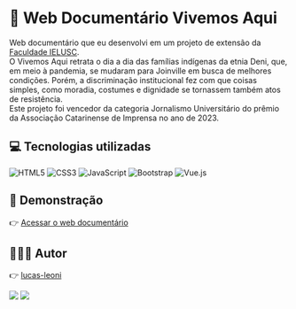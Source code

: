 # 🎥 Web Documentário Vivemos Aqui

Web documentário que eu desenvolvi em um projeto de extensão da [Faculdade IELUSC](https://faculdade.ielusc.br/).  
O Vivemos Aqui retrata o dia a dia das famílias indígenas da etnia Deni, que, em meio à pandemia, se mudaram para Joinville em busca de melhores condições. Porém, a discriminação institucional fez com que coisas simples, como moradia, costumes e dignidade se tornassem também atos de resistência.  
Este projeto foi vencedor da categoria Jornalismo Universitário do prêmio da Associação Catarinense de Imprensa no ano de 2023.

## 💻 Tecnologias utilizadas

![HTML5](https://img.shields.io/badge/HTML5-E34F26?style=for-the-badge&logo=html5&logoColor=white)
![CSS3](https://img.shields.io/badge/CSS3-1572B6?style=for-the-badge&logo=css3&logoColor=white)
![JavaScript](https://img.shields.io/badge/JavaScript-F7DF1E?style=for-the-badge&logo=javascript&logoColor=black)
![Bootstrap](https://img.shields.io/badge/Bootstrap-563D7C?style=for-the-badge&logo=bootstrap&logoColor=white)
![Vue.js](https://img.shields.io/badge/Vue.js-35495E?style=for-the-badge&logo=vue.js&logoColor=4FC08D)

## 🔗 Demonstração

👉 [Acessar o web documentário](https://vivemosaqui.vercel.app/)

## 🙋🏻‍♂️ Autor

👉 [lucas-leoni](https://www.github.com/lucas-leoni)

<a href="https://www.linkedin.com/in/lucas-leoni09/" target="_blank"><img src="https://img.shields.io/badge/-LinkedIn-%230077B5?style=for-the-badge&logo=linkedin&logoColor=white" target="_blank"></a>
<a href="https://api.whatsapp.com/send?phone=5547997011007&text=Ol%C3%A1,%20Lucas" target="_blank"><img src="https://img.shields.io/badge/WhatsApp-25D366?style=for-the-badge&logo=whatsapp&logoColor=white" target="_blank"></a>
